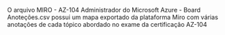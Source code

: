 O arquivo MIRO - AZ-104 Administrador do Microsoft Azure - Board Anoteções.csv 
possui um mapa exportado da plataforma Miro com várias anotações de cada tópico abordado no exame da certificação AZ-104 
